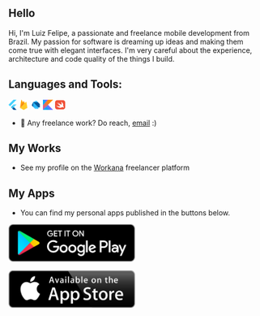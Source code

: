 ## Hello
Hi, I'm Luiz Felipe, a passionate  and freelance mobile development from Brazil. My passion for software is dreaming up ideas and making them come true with elegant interfaces. I'm very careful about the experience, architecture and code quality of the things I build.

## Languages and Tools:
<code><img height="20" src="https://raw.githubusercontent.com/felnanuke2/felnanuke2/main/flutter.svg"></code>
<code><img height="20" src="https://raw.githubusercontent.com/felnanuke2/felnanuke2/main/firebase.svg"></code>
<code><img height="20" src="https://raw.githubusercontent.com/felnanuke2/felnanuke2/main/logo_dart_192px.svg"></code>
<code><img height="20" src="https://raw.githubusercontent.com/felnanuke2/felnanuke2/main/kotlin.svg"></code>
<code><img height="20" src="https://raw.githubusercontent.com/felnanuke2/felnanuke2/main/swift-icon.svg"></code>

- 💼 Any freelance work? Do reach, [email](mailto:felnanuke@gmail.com) :)

## My Works
- See my profile on the [Workana](https://www.workana.com/freelancer/a6907819340c5fa04848471e5912435a) freelancer platform

## My Apps
- You can find my personal apps published in the buttons below.




<a href = "https://play.google.com/store/apps/developer?id=Felnanuke2"><img  src="https://raw.githubusercontent.com/felnanuke2/felnanuke2/main/google-2.svg" width="250"/></a>
  
  <a href = "https://apps.apple.com/us/developer/luiz-felipe-alves-lima/id1565193203"><img  src="https://raw.githubusercontent.com/felnanuke2/felnanuke2/main/aivalable-on-the-app-store-2.svg" width="250"/></a>

  
  
 
